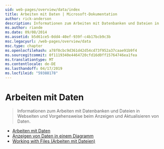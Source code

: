 ```yaml
---
uid: web-pages/overview/data/index
title: Arbeiten mit Daten | Microsoft-Dokumentation
author: rick-anderson
description: Informationen zum Arbeiten mit Datenbanken und Dateien in Webseiten und Vorgehensweise beim Anzeigen und Aktualisieren von Daten.
ms.author: riande
ms.date: 09/08/2014
ms.assetid: b5d61ce5-0dd4-40ef-939f-c4b17bcb9c3b
msc.legacyurl: /web-pages/overview/data
msc.type: chapter
ms.openlocfilehash: a78f0cbc9d361d42d54cd73f952a37caae91b9f4
ms.sourcegitcommit: 0f1119340e4464720cfd16d0ff15764746ea1fea
ms.translationtype: MT
ms.contentlocale: de-DE
ms.lasthandoff: 04/17/2019
ms.locfileid: "59388178"
---
```

# <a name="working-with-data"></a>Arbeiten mit Daten

> Informationen zum Arbeiten mit Datenbanken und Dateien in Webseiten und Vorgehensweise beim Anzeigen und Aktualisieren von Daten.


- [Arbeiten mit Daten](5-working-with-data.md)
- [Anzeigen von Daten in einem Diagramm](7-displaying-data-in-a-chart.md)
- [Working with Files (Arbeiten mit Dateien)](working-with-files.md)
